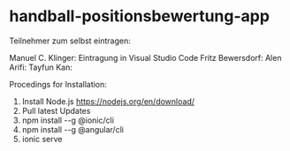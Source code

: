 # handball-positionsbewertung-app

Teilnehmer zum selbst eintragen:

Manuel C. Klinger: Eintragung in Visual Studio Code
Fritz Bewersdorf:
Alen Arifi:
Tayfun Kan:

Procedings for Installation:
1. Install Node.js https://nodejs.org/en/download/
2. Pull latest Updates
3. npm install --g @ionic/cli
4. npm install --g @angular/cli
5. ionic serve